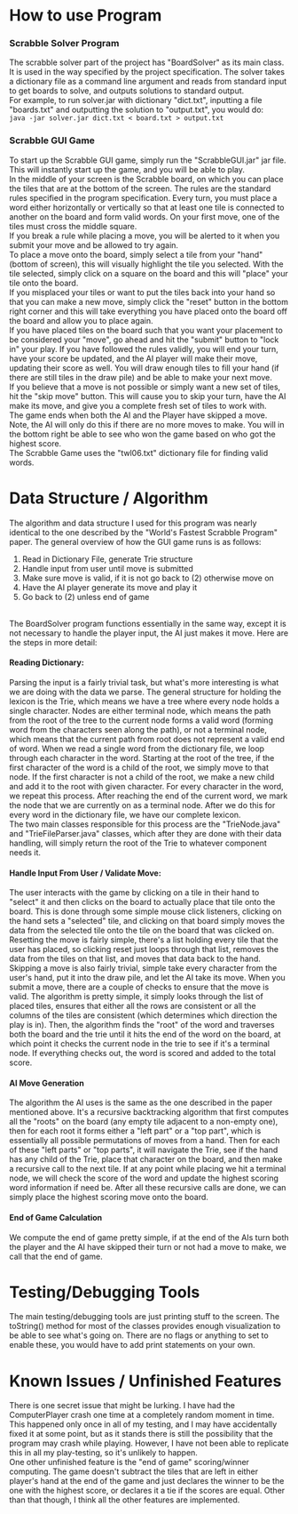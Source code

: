 # How to use Program
### Scrabble Solver Program
The scrabble solver part of the project has "BoardSolver" as its main class. 
It is used in the way specified by the project specification. The solver takes
a dictionary file as a command line argument and reads from standard input <br>
to get boards to solve, and outputs solutions to standard output. 
<br> For example, to run solver.jar with dictionary "dict.txt", inputting a file 
"boards.txt" and outputting the solution to "output.txt", you would do: 
<br> ``java -jar solver.jar dict.txt < board.txt > output.txt``
<br> 
### Scrabble GUI Game 
To start up the Scrabble GUI game, simply run the "ScrabbleGUI.jar" jar file. 
<br> This will instantly start up the game, and you will be able to play. 
<br> In the middle of your screen is the Scrabble board, on which you can place the tiles that 
are at the bottom of the screen. The rules are the standard rules specified in the program 
specification. Every turn, you must place a word either horizontally or vertically so that 
at least one tile is connected to another on the board and form valid words. 
On your first move, one of the tiles must cross the middle square. <br>
If you break a rule while placing a move, you will be alerted to it when you submit your move
and be allowed to try again. <br> 
To place a move onto the board, simply select a tile from your "hand" (bottom of screen), this
will visually highlight the tile you selected. With the tile selected, simply click on a square
on the board and this will "place" your tile onto the board. 
<br> If you misplaced your tiles or want to put the tiles back into your hand so that 
you can make a new move, simply click the "reset" button in the bottom right corner and this 
will take everything you have placed onto the board off the board and allow you to place again.
<br> If you have placed tiles on the board such that you want your placement to be considered 
your "move", go ahead and hit the "submit" button to "lock in" your play. If you have followed
the rules validly, you will end your turn, have your score be updated, and the AI player will make 
their move, updating their score as well. You will draw enough tiles to fill your hand (if there 
are still tiles in the draw pile) and be able to make your next move. 
<br> If you believe that a move is not possible or simply want a new set of tiles, hit the 
"skip move" button. This will cause you to skip your turn, have the AI make its move, and give 
you a complete fresh set of tiles to work with. 
<br> The game ends when both the AI and the Player have skipped a move. Note, the AI will 
only do this if there are no more moves to make. You will in the bottom right be able to see 
who won the game based on who got the highest score. <br>
The Scrabble Game uses the "twl06.txt" dictionary file for finding valid words. 
# Data Structure / Algorithm 
The algorithm and data structure I used for this program was nearly identical to the one described 
by the "World's Fastest Scrabble Program" paper. The general overview of how the GUI game runs is
as follows: 
 1. Read in Dictionary File, generate Trie structure 
 2. Handle input from user until move is submitted 
 3. Make sure move is valid, if it is not go back to (2) otherwise move on 
 4. Have the AI player generate its move and play it 
 5. Go back to (2) unless end of game

<br> The BoardSolver program functions essentially in the same way, except it is not necessary to 
handle the player input, the AI just makes it move. Here are the steps in more detail: <br> 

#### Reading Dictionary: 
Parsing the input is a fairly trivial task, but what's more interesting is what we are doing with 
the data we parse. The general structure for holding the lexicon is the Trie, which means we have 
a tree where every node holds a single character. Nodes are either terminal node, which means the 
path from the root of the tree to the current node forms a valid word (forming word from the characters
seen along the path), or not a terminal node, which means that the current path from root does 
not represent a valid end of word. When we read a single word from the dictionary file, we loop
through each character in the word. Starting at the root of the tree, if the first character of the 
word is a child of the root, we simply move to that node. If the first character is not a child of the 
root, we make a new child and add it to the root with given character. For every character in the word,
we repeat this process. After reaching the end of the current word, we mark the node that we are currently
on as a terminal node. After we do this for every word in the dictionary file, we have our complete lexicon.
<br> The two main classes responsible for this process are the "TrieNode.java" and "TrieFileParser.java" 
classes, which after they are done with their data handling, will simply return the root of the Trie
to whatever component needs it. 

#### Handle Input From User / Validate Move: 
The user interacts with the game by clicking on a tile in their hand to "select" it and then 
clicks on the board to actually place that tile onto the board. This is done through some 
simple mouse click listeners, clicking on the hand sets a "selected" tile, and clicking on that
board simply moves the data from the selected tile onto the tile on the board that was clicked on. 
Resetting the move is fairly simple, there's a list holding every tile that the user has placed, 
so clicking reset just loops through that list, removes the data from the tiles on that list, and 
moves that data back to the hand. Skipping a move is also fairly trivial, simple take every character from the 
user's hand, put it into the draw pile, and let the AI take its move. When you submit a move, there are 
a couple of checks to ensure that the move is valid. The algorithm is pretty simple, it simply looks 
through the list of placed tiles, ensures that either all the rows are consistent or all the columns
of the tiles are consistent (which determines which direction the play is in). Then, the algorithm
finds the "root" of the word and traverses both the board and the trie until it hits the end of the 
word on the board, at which point it checks the current node in the trie to see if it's a terminal node.
If everything checks out, the word is scored and added to the total score. 

#### AI Move Generation 
The algorithm the AI uses is the same as the one described in the paper mentioned above. It's a 
recursive backtracking algorithm that first computes all the "roots" on the board (any empty tile 
adjacent to a non-empty one), then for each root it forms either a "left part" or a "top part", which
is essentially all possible permutations of moves from a hand. Then for each of these "left parts" or 
"top parts", it will navigate the Trie, see if the hand has any child of the Trie, place that character
on the board, and then make a recursive call to the next tile. If at any point while placing we hit 
a terminal node, we will check the score of the word and update the highest scoring word information
if need be. After all these recursive calls are done, we can simply place the highest scoring move
onto the board. 

#### End of Game Calculation
We compute the end of game pretty simple, if at the end of the AIs turn both the player and the 
AI have skipped their turn or not had a move to make, we call that the end of game. 

# Testing/Debugging Tools
The main testing/debugging tools are just printing stuff to the screen. The toString() method 
for most of the classes provides enough visualization to be able to see what's going on. 
There are no flags or anything to set to enable these, you would have to add print statements on
your own. 

# Known Issues / Unfinished Features
There is one secret issue that might be lurking. I have had the ComputerPlayer crash one time at a 
completely random moment in time. This happened only once in all of my testing, and I may have 
accidentally fixed it at some point, but as it stands there is still the possibility that the 
program may crash while playing. However, I have not been able to replicate this in all my 
play-testing, so it's unlikely to happen. <br> 
One other unfinished feature is the "end of game" scoring/winner computing. The game doesn't 
subtract the tiles that are left in either player's hand at the end of the game and just 
declares the winner to be the one with the highest score, or declares it a tie if the scores 
are equal. Other than that though, I think all the other features are implemented. 

